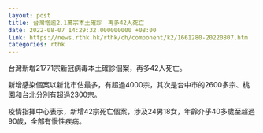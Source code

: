 ```yaml
---
layout: post
title: 台灣增逾2.1萬宗本土確診　再多42人死亡
date: 2022-08-07 14:29:32.000000000 +08:00
link: https://news.rthk.hk/rthk/ch/component/k2/1661280-20220807.htm
categories: rthk
---
```


台灣新增21771宗新冠病毒本土確診個案，再多42人死亡。

新增感染個案以新北市佔最多，有超過4000宗，其次是台中市的2600多宗、桃園和台北分別有超過2300宗。

疫情指揮中心表示，新增42宗死亡個案，涉及24男18女，年齡介乎40多歲至超過90歲，全部有慢性疾病。
